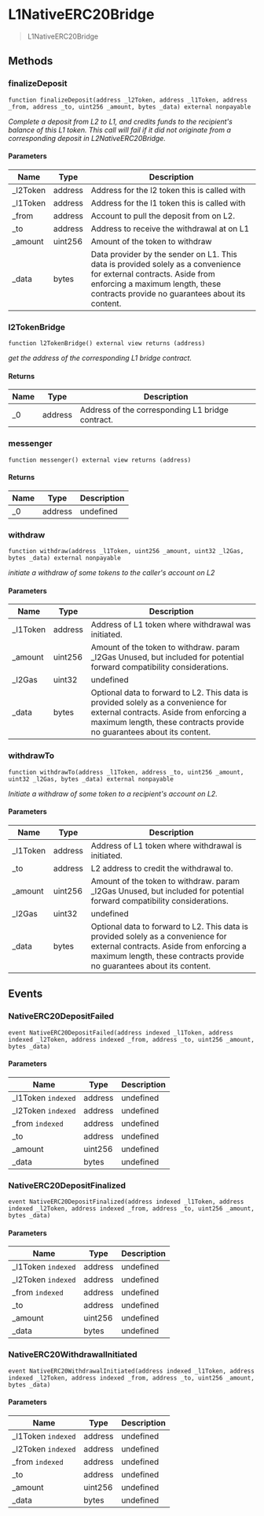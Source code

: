 # L1NativeERC20Bridge



> L1NativeERC20Bridge





## Methods

### finalizeDeposit

```solidity
function finalizeDeposit(address _l2Token, address _l1Token, address _from, address _to, uint256 _amount, bytes _data) external nonpayable
```



*Complete a deposit from L2 to L1, and credits funds to the recipient&#39;s balance of this L1 token. This call will fail if it did not originate from a corresponding deposit in L2NativeERC20Bridge.*

#### Parameters

| Name | Type | Description |
|---|---|---|
| _l2Token | address | Address for the l2 token this is called with
| _l1Token | address | Address for the l1 token this is called with
| _from | address | Account to pull the deposit from on L2.
| _to | address | Address to receive the withdrawal at on L1
| _amount | uint256 | Amount of the token to withdraw
| _data | bytes | Data provider by the sender on L1. This data is provided        solely as a convenience for external contracts. Aside from enforcing a maximum        length, these contracts provide no guarantees about its content.

### l2TokenBridge

```solidity
function l2TokenBridge() external view returns (address)
```



*get the address of the corresponding L1 bridge contract.*


#### Returns

| Name | Type | Description |
|---|---|---|
| _0 | address | Address of the corresponding L1 bridge contract.

### messenger

```solidity
function messenger() external view returns (address)
```






#### Returns

| Name | Type | Description |
|---|---|---|
| _0 | address | undefined

### withdraw

```solidity
function withdraw(address _l1Token, uint256 _amount, uint32 _l2Gas, bytes _data) external nonpayable
```



*initiate a withdraw of some tokens to the caller&#39;s account on L2*

#### Parameters

| Name | Type | Description |
|---|---|---|
| _l1Token | address | Address of L1 token where withdrawal was initiated.
| _amount | uint256 | Amount of the token to withdraw. param _l2Gas Unused, but included for potential forward compatibility considerations.
| _l2Gas | uint32 | undefined
| _data | bytes | Optional data to forward to L2. This data is provided        solely as a convenience for external contracts. Aside from enforcing a maximum        length, these contracts provide no guarantees about its content.

### withdrawTo

```solidity
function withdrawTo(address _l1Token, address _to, uint256 _amount, uint32 _l2Gas, bytes _data) external nonpayable
```



*Initiate a withdraw of some token to a recipient&#39;s account on L2.*

#### Parameters

| Name | Type | Description |
|---|---|---|
| _l1Token | address | Address of L1 token where withdrawal is initiated.
| _to | address | L2 address to credit the withdrawal to.
| _amount | uint256 | Amount of the token to withdraw. param _l2Gas Unused, but included for potential forward compatibility considerations.
| _l2Gas | uint32 | undefined
| _data | bytes | Optional data to forward to L2. This data is provided        solely as a convenience for external contracts. Aside from enforcing a maximum        length, these contracts provide no guarantees about its content.



## Events

### NativeERC20DepositFailed

```solidity
event NativeERC20DepositFailed(address indexed _l1Token, address indexed _l2Token, address indexed _from, address _to, uint256 _amount, bytes _data)
```





#### Parameters

| Name | Type | Description |
|---|---|---|
| _l1Token `indexed` | address | undefined |
| _l2Token `indexed` | address | undefined |
| _from `indexed` | address | undefined |
| _to  | address | undefined |
| _amount  | uint256 | undefined |
| _data  | bytes | undefined |

### NativeERC20DepositFinalized

```solidity
event NativeERC20DepositFinalized(address indexed _l1Token, address indexed _l2Token, address indexed _from, address _to, uint256 _amount, bytes _data)
```





#### Parameters

| Name | Type | Description |
|---|---|---|
| _l1Token `indexed` | address | undefined |
| _l2Token `indexed` | address | undefined |
| _from `indexed` | address | undefined |
| _to  | address | undefined |
| _amount  | uint256 | undefined |
| _data  | bytes | undefined |

### NativeERC20WithdrawalInitiated

```solidity
event NativeERC20WithdrawalInitiated(address indexed _l1Token, address indexed _l2Token, address indexed _from, address _to, uint256 _amount, bytes _data)
```





#### Parameters

| Name | Type | Description |
|---|---|---|
| _l1Token `indexed` | address | undefined |
| _l2Token `indexed` | address | undefined |
| _from `indexed` | address | undefined |
| _to  | address | undefined |
| _amount  | uint256 | undefined |
| _data  | bytes | undefined |




